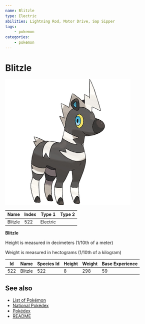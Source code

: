 ```yaml
---
name: Blitzle
type: Electric
abilities: Lightning Rod, Motor Drive, Sap Sipper
tags:
    - pokemon
categories:
    - pokemon
---
```


# Blitzle


![Blitzle](images/522.png)

| **Name** | **Index** | **Type 1** | **Type 2** |
|----|----|----|----|
| Blitzle | 522 | Electric  |  |

**Blitzle** 


Height is measured in decimeters (1/10th of a meter)

Weight is measured in hectograms (1/10th of a kilogram)

| **Id** | **Name** | **Species Id** | **Height** | **Weight** | **Base Experience** |
|--------|----------|----------------|------------|------------|---------------------|
| 522 | Blitzle | 522 | 8 | 298 | 59 |


## See also

- [List of Pokémon](../pokemon.md)
- [National Pokédex](../national_pokedex.md)
- [Pokédex](../pokedex.md)
- [README](../README.md)
